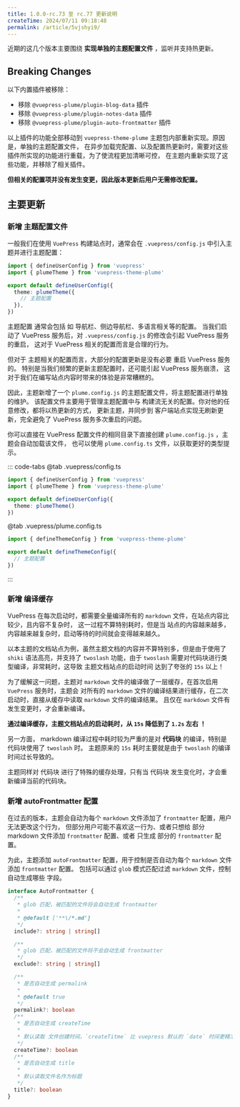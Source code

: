 ```yaml
---
title: 1.0.0-rc.73 至 rc.77 更新说明
createTime: 2024/07/11 09:18:48
permalink: /article/5vjshyi9/
---
```


近期的这几个版本主要围绕 **实现单独的主题配置文件** ，监听并支持热更新。

## Breaking Changes

以下内置插件被移除：

- 移除 `@vuepress-plume/plugin-blog-data` 插件
- 移除 `@vuepress-plume/plugin-notes-data` 插件
- 移除 `@vuepress-plume/plugin-auto-frontmatter` 插件

以上插件的功能全部移动到 `vuepress-theme-plume` 主题包内部重新实现。原因是，单独的主题配置文件，
在异步加载完配置、以及配置热更新时，需要对这些插件所实现的功能进行重载，为了使流程更加清晰可控，
在主题内重新实现了这些功能，并移除了相关插件。

**但相关的配置项并没有发生变更，因此版本更新后用户无需修改配置。**

## 主要更新

### 新增 主题配置文件

一般我们在使用 `VuePress` 构建站点时，通常会在 `.vuepress/config.js` 中引入主题并进行主题配置：

```ts :no-line-numbers
import { defineUserConfig } from 'vuepress'
import { plumeTheme } from 'vuepress-theme-plume'

export default defineUserConfig({
  theme: plumeTheme({
    // 主题配置
  }),
})
```

主题配置 通常会包括 如 导航栏、侧边导航栏、多语言相关等的配置。
当我们启动了 VuePress 服务后，对 `.vuepress/config.js` 的修改会引起 VuePress 服务的重启，
这对于 VuePress 相关的配置而言是合理的行为。

但对于 主题相关的配置而言，大部分的配置更新是没有必要 重启 VuePress 服务的。
特别是当我们频繁的更新主题配置时，还可能引起 VuePress 服务崩溃，
这对于我们在编写站点内容时带来的体验是非常糟糕的。

因此，主题新增了一个 `plume.config.js` 的主题配置文件，将主题配置进行单独的维护。
该配置文件主要用于管理主题配置中与 构建流无关的配置。你对他的任意修改，都将以热更新的方式，
更新主题，并同步到 客户端站点实现无刷新更新，完全避免了 VuePress 服务多次重启的问题。

你可以直接在 VuePress 配置文件的相同目录下直接创建 `plume.config.js` ，主题会自动加载该文件，
也可以使用 `plume.config.ts` 文件，以获取更好的类型提示。

::: code-tabs
@tab .vuepress/config.ts

```ts :no-line-numbers
import { defineUserConfig } from 'vuepress'
import { plumeTheme } from 'vuepress-theme-plume'

export default defineUserConfig({
  theme: plumeTheme()
})
```

@tab .vuepress/plume.config.ts

```ts :no-line-numbers
import { defineThemeConfig } from 'vuepress-theme-plume'

export default defineThemeConfig({
  // 主题配置
})
```

:::

### 新增 编译缓存

VuePress 在每次启动时，都需要全量编译所有的 `markdown` 文件，在站点内容比较少，且内容不复杂时，
这一过程不算特别耗时，但是当 站点的内容越来越多，内容越来越复杂时，启动等待的时间就会变得越来越久。

以本主题的文档站点为例，虽然主题文档的内容并不算特别多，但是由于使用了 `shiki` 语法高亮，并支持了
`twoslash` 功能，由于 `twoslash` 需要对代码块进行类型编译，非常耗时，这导致 主题文档站点的启动时间
达到了夸张的 `15s` 以上！

为了缓解这一问题，主题对 `markdown` 文件的编译做了一层缓存，在首次启用 `VuePress` 服务时，主题会
对所有的 `markdown` 文件的编译结果进行缓存，在二次启动时，直接从缓存中读取 `markdown` 文件的编译结果。
且仅在 `markdown` 文件有发生变更时，才会重新编译。

**通过编译缓存，主题文档站点的启动耗时，从 `15s` 降低到了 `1.2s` 左右 ！**

另一方面， markdown 编译过程中耗时较为严重的是对 **代码块** 的编译，特别是 代码块使用了 `twoslash` 时。
主题原来的 `15s` 耗时主要就是由于 `twoslash` 的编译时间过长导致的。

主题同样对 代码块 进行了特殊的缓存处理，只有当 代码块 发生变化时，才会重新编译当前的代码块。

### 新增 autoFrontmatter 配置

在过去的版本，主题会自动为每个 `markdown` 文件添加了 `frontmatter` 配置，用户无法更改这个行为，
但部分用户可能不喜欢这一行为、或者只想给 部分 markdown 文件添加 `frontmatter` 配置、或者 只生成
部分的 `frontmatter` 配置。

为此，主题添加 `autoFrontmatter` 配置，用于控制是否自动为每个 `markdown` 文件添加 `frontmatter` 配置。
包括可以通过 `glob` 模式匹配过滤 `markdown` 文件，控制自动生成哪些 字段。

```ts :no-line-numbers
interface AutoFrontmatter {
  /**
   * glob 匹配，被匹配的文件将会自动生成 frontmatter
   *
   * @default ['**\/*.md']
   */
  include?: string | string[]

  /**
   * glob 匹配，被匹配的文件将不会自动生成 frontmatter
   */
  exclude?: string | string[]

  /**
   * 是否自动生成 permalink
   *
   * @default true
   */
  permalink?: boolean
  /**
   * 是否自动生成 createTime
   *
   * 默认读取 文件创建时间，`createTitme` 比 vuepress 默认的 `date` 时间更精准到秒
   */
  createTime?: boolean
  /**
   * 是否自动生成 title
   *
   * 默认读取文件名作为标题
   */
  title?: boolean
}
```
